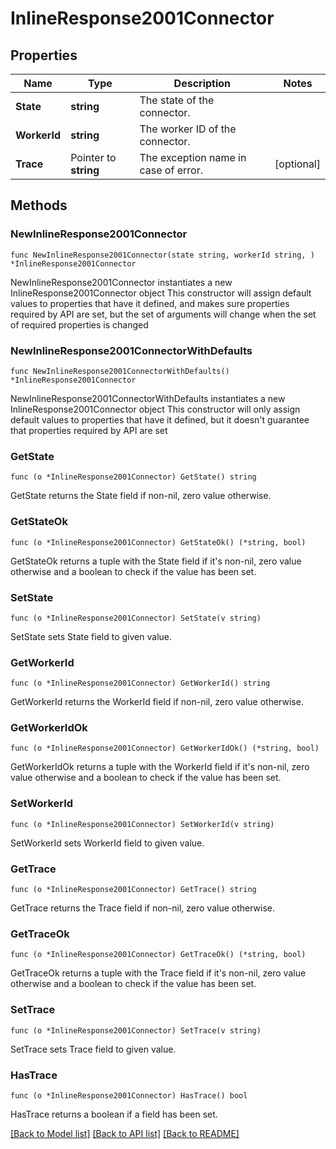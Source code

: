 # InlineResponse2001Connector

## Properties

Name | Type | Description | Notes
------------ | ------------- | ------------- | -------------
**State** | **string** | The state of the connector. | 
**WorkerId** | **string** | The worker ID of the connector. | 
**Trace** | Pointer to **string** | The exception name in case of error. | [optional] 

## Methods

### NewInlineResponse2001Connector

`func NewInlineResponse2001Connector(state string, workerId string, ) *InlineResponse2001Connector`

NewInlineResponse2001Connector instantiates a new InlineResponse2001Connector object
This constructor will assign default values to properties that have it defined,
and makes sure properties required by API are set, but the set of arguments
will change when the set of required properties is changed

### NewInlineResponse2001ConnectorWithDefaults

`func NewInlineResponse2001ConnectorWithDefaults() *InlineResponse2001Connector`

NewInlineResponse2001ConnectorWithDefaults instantiates a new InlineResponse2001Connector object
This constructor will only assign default values to properties that have it defined,
but it doesn't guarantee that properties required by API are set

### GetState

`func (o *InlineResponse2001Connector) GetState() string`

GetState returns the State field if non-nil, zero value otherwise.

### GetStateOk

`func (o *InlineResponse2001Connector) GetStateOk() (*string, bool)`

GetStateOk returns a tuple with the State field if it's non-nil, zero value otherwise
and a boolean to check if the value has been set.

### SetState

`func (o *InlineResponse2001Connector) SetState(v string)`

SetState sets State field to given value.


### GetWorkerId

`func (o *InlineResponse2001Connector) GetWorkerId() string`

GetWorkerId returns the WorkerId field if non-nil, zero value otherwise.

### GetWorkerIdOk

`func (o *InlineResponse2001Connector) GetWorkerIdOk() (*string, bool)`

GetWorkerIdOk returns a tuple with the WorkerId field if it's non-nil, zero value otherwise
and a boolean to check if the value has been set.

### SetWorkerId

`func (o *InlineResponse2001Connector) SetWorkerId(v string)`

SetWorkerId sets WorkerId field to given value.


### GetTrace

`func (o *InlineResponse2001Connector) GetTrace() string`

GetTrace returns the Trace field if non-nil, zero value otherwise.

### GetTraceOk

`func (o *InlineResponse2001Connector) GetTraceOk() (*string, bool)`

GetTraceOk returns a tuple with the Trace field if it's non-nil, zero value otherwise
and a boolean to check if the value has been set.

### SetTrace

`func (o *InlineResponse2001Connector) SetTrace(v string)`

SetTrace sets Trace field to given value.

### HasTrace

`func (o *InlineResponse2001Connector) HasTrace() bool`

HasTrace returns a boolean if a field has been set.


[[Back to Model list]](../README.md#documentation-for-models) [[Back to API list]](../README.md#documentation-for-api-endpoints) [[Back to README]](../README.md)


